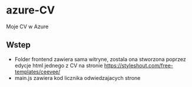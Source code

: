 # azure-CV
Moje CV w Azure

## Wstep
- Folder frontend zawiera sama witryne, zostala ona stworzona poprzez edycje html jednego z CV na stronie https://styleshout.com/free-templates/ceevee/
- main.js zawiera kod licznika odwiedzajacych strone
